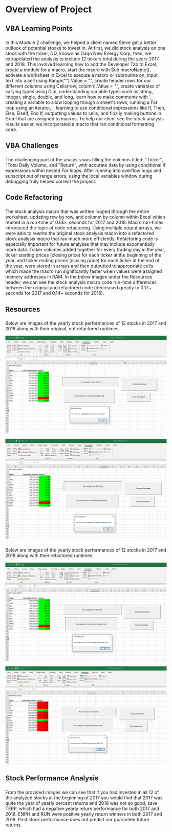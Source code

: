 # Overview of Project

## VBA Learning Points
###
In this Module 2 challenge, we helped a client named Steve get a better outlook of potential stocks to invest in. At first, we did stock analysis on one stock with the ticker, DQ, known as Daqo New Energy Corp, then, we extrapolated the analysis to include 12 tickers total during the years 2017 and 2018. This involved learning how to add the Developer Tab to Excel, create a module for a macro, start the macro with Sub macroName(), activate a worksheet in Excel to execute a macro or subroutine on, input text into a cell using Range("").Value = "", create header rows for our different columns using Cells(row, column).Value = "", create variables of varying types using Dim, understanding variable types such as string, integer, single, double, and long, learn how to make comments with ', creating a variable to allow looping though a sheet's rows, running a For loop using an iterator, i, learning to use conditional expressions like If, Then, Else, ElseIf, End If, outputting values to cells, and finally making buttons in Excel that are assigned to macros. To help our client see the stock analysis results easier, we incorporated a macro that ran conditional formatting code.


## VBA Challenges
###
The challenging part of the analysis was filling the columns titled: "Ticker", "Total Daily Volume, and "Return", with accurate data by using conditional If expressions within nested For loops. After running into overflow bugs and subscript out of range errors, using the local variables window during debugging truly helped correct the project. 

## Code Refactoring
###
The stock analysis macro that was written looped through the entire worksheet, updating row by row, and columm by column within Excel which reulted in a run-time of 0.66~ seconds for 2017 and 2018. Macro run-times introduced the topic of code refactoring. Using multiple output arrays, we were able to rewrite the original stock analysis macro into a refactored stock analysis macro that ran much more efficiently. Refactoring code is especially important for future analyses that may include exponentially more data. Ticker volumes added together for every trading day in the year, ticker starting prices (closing price) for each ticker at the beginning of the year, and ticker ending prices (closing price) for each ticker at the end of the year, were stored in arrays and then outputted to appropriate cells which made the macro run significantly faster when values were assigned memory addresses in RAM. In the below images under the Resources header, we can see the stock analysis macro code run-time differences between the original and refactored code (decreased greatly to 0.17~ seconds for 2017 and 0.14~ seconds for 2018).

## Resources
###
Below are images of the yearly stock performances of 12 stocks in 2017 and 2018 along with their original, not refactored runtimes.

![image](https://github.com/derekhuggens/stock-analysis/blob/c91e5ea6ea430e8adb6028b6a3101bc4add46a6d/Unfactored%202017%20Runtime.png)

![image](https://github.com/derekhuggens/stock-analysis/blob/c91e5ea6ea430e8adb6028b6a3101bc4add46a6d/Unfactored%202018%20Runtime.png)

###
Below are images of the yearly stock performances of 12 stocks in 2017 and 2018 along with their refactored runtimes.

![image](https://github.com/derekhuggens/stock-analysis/blob/3d1b28d154d02d9e950ab4ba8a5dd410448d5058/VBA_Challenge_2017.png)

![image](https://github.com/derekhuggens/stock-analysis/blob/3d1b28d154d02d9e950ab4ba8a5dd410448d5058/VBA_Challenge_2018.png)

## Stock Performance Analysis
###
From the provided images we can see that if you had invested in all 12 of the analyzed stocks at the beginning of 2017 you would find that 2017 was quite the year of yearly percent returns and 2018 was not so good, save TERP, which had a negative yearly return performance for both 2017 and 2018. ENPH and RUN were positive yearly return winners in both 2017 and 2018. Past stock performance does not predict nor guarantee future returns. 


